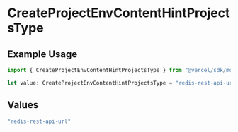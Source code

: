 # CreateProjectEnvContentHintProjectsType

## Example Usage

```typescript
import { CreateProjectEnvContentHintProjectsType } from "@vercel/sdk/models/createprojectenvop.js";

let value: CreateProjectEnvContentHintProjectsType = "redis-rest-api-url";
```

## Values

```typescript
"redis-rest-api-url"
```